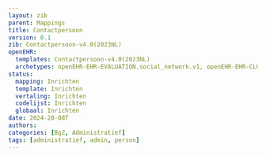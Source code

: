 ```yaml
---
layout: zib
parent: Mappings
title: Contactpersoon
version: 0.1
zib: Contactpersoon-v4.0(2023NL)
openEHR:
  templates: Contactpersoon-v4.0(2023NL)
  archetypes: openEHR-EHR-EVALUATION.social_network.v1, openEHR-EHR-CLUSTER.person.v1
status:
  mapping: Inrichten
  template: Inrichten
  vertaling: Inrichten
  codelijst: Inrichten
  globaal: Inrichten
date: 2024-28-08T
authors:
categories: [BgZ, Administratief]
tags: [administratief, admin, person]
---
```

